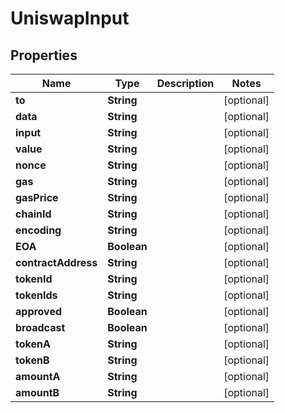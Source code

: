 

# UniswapInput


## Properties

| Name | Type | Description | Notes |
|------------ | ------------- | ------------- | -------------|
|**to** | **String** |  |  [optional] |
|**data** | **String** |  |  [optional] |
|**input** | **String** |  |  [optional] |
|**value** | **String** |  |  [optional] |
|**nonce** | **String** |  |  [optional] |
|**gas** | **String** |  |  [optional] |
|**gasPrice** | **String** |  |  [optional] |
|**chainId** | **String** |  |  [optional] |
|**encoding** | **String** |  |  [optional] |
|**EOA** | **Boolean** |  |  [optional] |
|**contractAddress** | **String** |  |  [optional] |
|**tokenId** | **String** |  |  [optional] |
|**tokenIds** | **String** |  |  [optional] |
|**approved** | **Boolean** |  |  [optional] |
|**broadcast** | **Boolean** |  |  [optional] |
|**tokenA** | **String** |  |  [optional] |
|**tokenB** | **String** |  |  [optional] |
|**amountA** | **String** |  |  [optional] |
|**amountB** | **String** |  |  [optional] |



